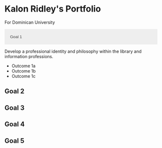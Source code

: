 <!DOCTYPE html>
<html>
<head>
 <style>/* Style the buttons that are used to open and close the accordion panel */
.accordion {
  background-color: #eee;
  color: #444;
  cursor: pointer;
  padding: 18px;
  width: 100%;
  text-align: left;
  border: none;
  outline: none;
  transition: 0.4s;
}

/* Add a background color to the button if it is clicked on (add the .active class with JS), and when you move the mouse over it (hover) */
.active, .accordion:hover {
  background-color: #ccc;
}

/* Style the accordion panel. Note: hidden by default */
.panel {
  padding: 0 18px;
  background-color: white;
  display: none;
  overflow: hidden;
}</style>
 <title>Kalon Ridley's Portfolio</title> 
</head>

<body>
 <div id="introduction"> <p><h1>Kalon Ridley's Portfolio</h1>
  For Dominican University</p></div>
  <div>
   <button class="accordion">Goal 1</button>
<div class="panel">
<p>Develop a professional identity and philosophy within the library and information professions.</p>
</div>
   <ul><li>Outcome 1a</li>
  <li>Outcome 1b</li>
  <li>Outcome 1c</li>
   </ul>
  </div>
  <div><h2>Goal 2</h2></div>
  <div><h2>Goal 3</h2></div>
  <div><h2>Goal 4</h2></div>
  <div><h2>Goal 5</h2></div>
</body>
<script>var acc = document.getElementsByClassName("accordion");
var i;

for (i = 0; i < acc.length; i++) {
  acc[i].addEventListener("click", function() {
    /* Toggle between adding and removing the "active" class,
    to highlight the button that controls the panel */
    this.classList.toggle("active");

    /* Toggle between hiding and showing the active panel */
    var panel = this.nextElementSibling;
    if (panel.style.display === "block") {
      panel.style.display = "none";
    } else {
      panel.style.display = "block";
    }
  });
}</script>
</html>
